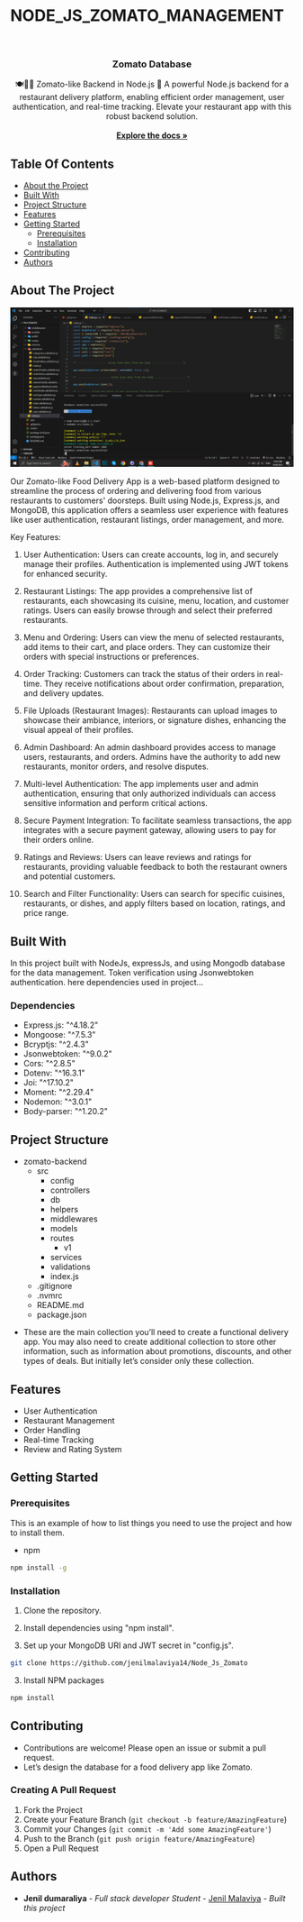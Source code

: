 # NODE_JS_ZOMATO_MANAGEMENT

<br/>
<p align="center">
    <h3 align="center">Zomato Database</h3>

  <p align="center">
    🍽️🥢🍚 Zomato-like Backend in Node.js 🚀 A powerful Node.js backend for a restaurant delivery platform, enabling efficient order management, user authentication, and real-time tracking. Elevate your restaurant app with this robust backend solution.
    <br/>
    <br/>
    <a href="https://github.com/jenilmalaviya14/Node_Js_Zomato"><strong>Explore the docs »</strong></a>
  </p>
</p>

## Table Of Contents

- [About the Project](#about-the-project)
- [Built With](#built-with)
- [Project Structure](#project-structure)
- [Features](#features)
- [Getting Started](#getting-started)
  - [Prerequisites](#prerequisites)
  - [Installation](#installation)
- [Contributing](#contributing)
- [Authors](#authors)

## About The Project

![Screen Shot](/Images/zomato.png)

Our Zomato-like Food Delivery App is a web-based platform designed to streamline the process of ordering and delivering food from various restaurants to customers' doorsteps. Built using Node.js, Express.js, and MongoDB, this application offers a seamless user experience with features like user authentication, restaurant listings, order management, and more.

Key Features:

1. User Authentication:
Users can create accounts, log in, and securely manage their profiles. Authentication is implemented using JWT tokens for enhanced security.

2. Restaurant Listings:
The app provides a comprehensive list of restaurants, each showcasing its cuisine, menu, location, and customer ratings. Users can easily browse through and select their preferred restaurants.

3. Menu and Ordering:
Users can view the menu of selected restaurants, add items to their cart, and place orders. They can customize their orders with special instructions or preferences.

4. Order Tracking:
Customers can track the status of their orders in real-time. They receive notifications about order confirmation, preparation, and delivery updates.

5. File Uploads (Restaurant Images):
Restaurants can upload images to showcase their ambiance, interiors, or signature dishes, enhancing the visual appeal of their profiles.

6. Admin Dashboard:
An admin dashboard provides access to manage users, restaurants, and orders. Admins have the authority to add new restaurants, monitor orders, and resolve disputes.

7. Multi-level Authentication:
The app implements user and admin authentication, ensuring that only authorized individuals can access sensitive information and perform critical actions.

8. Secure Payment Integration:
To facilitate seamless transactions, the app integrates with a secure payment gateway, allowing users to pay for their orders online.

9. Ratings and Reviews:
Users can leave reviews and ratings for restaurants, providing valuable feedback to both the restaurant owners and potential customers.

10. Search and Filter Functionality:
Users can search for specific cuisines, restaurants, or dishes, and apply filters based on location, ratings, and price range.

## Built With

In this project built with NodeJs, expressJs, and using Mongodb database for the data management. Token verification using Jsonwebtoken authentication. here dependencies used in project...

### Dependencies

- Express.js: "^4.18.2"
- Mongoose: "^7.5.3"
- Bcryptjs: "^2.4.3"
- Jsonwebtoken: "^9.0.2"
- Cors: "^2.8.5"
- Dotenv: "^16.3.1"
- Joi: "^17.10.2"
- Moment: "^2.29.4"
- Nodemon: "^3.0.1"
- Body-parser: "^1.20.2"


## Project Structure

- zomato-backend
  - src
    - config
    - controllers
    - db
    - helpers
    - middlewares
    - models
    - routes
      - v1
    - services
    - validations
    - index.js
  - .gitignore
  - .nvmrc
  - README.md
  - package.json

* These are the main collection you’ll need to create a functional delivery app. You may also need to create additional collection to store other information, such as information about promotions, discounts, and other types of deals. But initially let’s consider only these collection.

## Features

- User Authentication
- Restaurant Management
- Order Handling
- Real-time Tracking
- Review and Rating System

## Getting Started

### Prerequisites

This is an example of how to list things you need to use the project and how to install them.

- npm

```sh
npm install -g
```

### Installation

1. Clone the repository.

2. Install dependencies using "npm install".

3. Set up your MongoDB URI and JWT secret in "config.js".

```sh
git clone https://github.com/jenilmalaviya14/Node_Js_Zomato
```

3. Install NPM packages

```sh
npm install
```
## Contributing

- Contributions are welcome! Please open an issue or submit a pull request.
- Let’s design the database for a food delivery app like Zomato.


### Creating A Pull Request

1. Fork the Project
2. Create your Feature Branch (`git checkout -b feature/AmazingFeature`)
3. Commit your Changes (`git commit -m 'Add some AmazingFeature'`)
4. Push to the Branch (`git push origin feature/AmazingFeature`)
5. Open a Pull Request

## Authors

- **Jenil dumaraliya** - _Full stack developer Student_ - [Jenil Malaviya](https://github.com/jenilmalaviya14/) - _Built this project_

